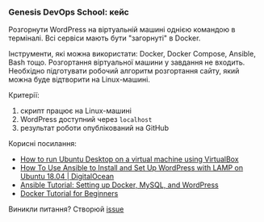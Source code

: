 ### Genesis DevOps School: кейс

Розгорнути WordPress на віртуальній машині однією командою в терміналі. Всі сервіси мають бути "загорнуті" в Docker.

Інструменти, які можна використати: Docker, Docker Compose, Ansible, Bash тощо.
Розгортання віртуальної машини у завдання не входить. Необхідно підготувати робочий алгоритм розгортання сайту, який можна буде відтворити на Linux-машині.

Критерії:
1. скрипт працює на Linux-машині
2. WordPress доступний через `localhost`
3. результат роботи опублікований на GitHub

Корисні посилання:
- [How to run Ubuntu Desktop on a virtual machine using VirtualBox](https://ubuntu.com/tutorials/how-to-run-ubuntu-desktop-on-a-virtual-machine-using-virtualbox#1-overview)
- [How To Use Ansible to Install and Set Up WordPress with LAMP on Ubuntu 18.04 | DigitalOcean](https://www.digitalocean.com/community/tutorials/how-to-use-ansible-to-install-and-set-up-wordpress-with-lamp-on-ubuntu-18-04)
- [Ansible Tutorial: Setting up Docker, MySQL, and WordPress](https://www.happycoders.eu/devops/ansible-tutorial-setup-docker-mysql-wordpress/)
- [Docker Tutorial for Beginners](https://www.youtube.com/watch?v=3c-iBn73dDE)

Виникли питання? Створюй [issue](https://github.com/amomama/devops-school/issues)
